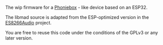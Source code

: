 The wip firmware for a [Phoniebox](http://phoniebox.de) - like device based on an ESP32.

The libmad source is adapted from the ESP-optimized version in the
[ES8266Audio](https://github.com/earlephilhower/ESP8266Audio) project.

You are free to reuse this code under the conditions of the GPLv3 or any later version.
